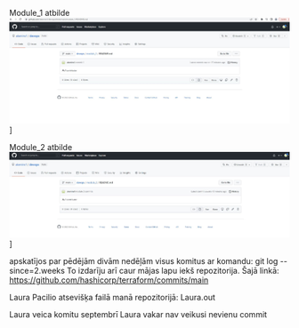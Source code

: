 Module_1 atbilde
![MyGitHub](https://github.com/akenins1/devops/blob/main/module_2/hash_readme.md_module1.JPG?raw=true)]

Module_2 atbilde
![MyGitHub](https://github.com/akenins1/devops/blob/main/module_2/hash_readme.md_module2.JPG?raw=true)]

apskatījos par pēdējām divām nedēļām visus komitus ar komandu: git log --since=2.weeks
To izdarīju arī caur mājas lapu iekš repozitorija. Šajā linkā: https://github.com/hashicorp/terraform/commits/main

Laura Pacilio atsevišķa failā manā repozitorijā: Laura.out

Laura veica komitu septembrī
Laura vakar nav veikusi nevienu commit